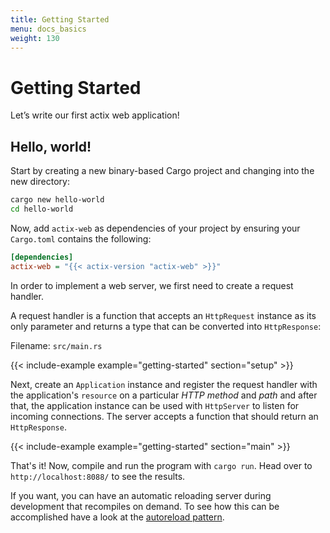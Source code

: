 ```yaml
---
title: Getting Started
menu: docs_basics
weight: 130
---
```


# Getting Started

Let’s write our first actix web application!

## Hello, world!

Start by creating a new binary-based Cargo project and changing into the new directory:

```bash
cargo new hello-world
cd hello-world
```

Now, add `actix-web` as dependencies of your project by ensuring your `Cargo.toml`
contains the following:

```ini
[dependencies]
actix-web = "{{< actix-version "actix-web" >}}"
```

In order to implement a web server, we first need to create a request handler.

<!-- TODO: Handler has been deprecated -->
A request handler is a function that accepts an `HttpRequest` instance as its only parameter
and returns a type that can be converted into `HttpResponse`:

Filename: `src/main.rs`

{{< include-example example="getting-started" section="setup" >}}

Next, create an `Application` instance and register the request handler with
the application's `resource` on a particular *HTTP method* and *path* and
after that, the application instance can be used with `HttpServer` to listen
for incoming connections. The server accepts a function that should return an
`HttpResponse`.

{{< include-example example="getting-started" section="main" >}}

That's it! Now, compile and run the program with `cargo run`.
Head over to ``http://localhost:8088/`` to see the results.

If you want, you can have an automatic reloading server during development
that recompiles on demand.  To see how this can be accomplished have a look
at the [autoreload pattern](../autoreload/).
